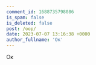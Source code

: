 ```yaml
---
comment_id: 1688735798086
is_spam: false
is_deleted: false
post: /oop/
date: 2023-07-07 13:16:38 +0000
author_fullname: 'Ок'
---
```


Ок 
